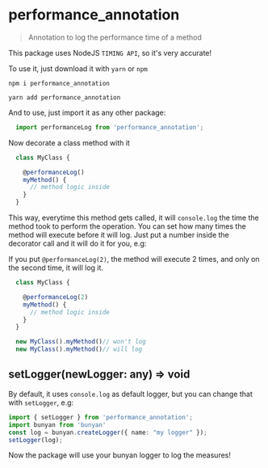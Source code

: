 # performance_annotation
> Annotation to log the performance time of a method

This package uses NodeJS `TIMING API`, so it's very accurate!

To use it, just download it with `yarn` or `npm`

``npm i performance_annotation``

``yarn add performance_annotation``

And to use, just import it as any other package:
```typescript
  import performanceLog from 'performance_annotation';
```

Now decorate a class method with it
```typescript
  class MyClass {

    @performanceLog()
    myMethod() {
      // method logic inside
    }
  }
```

This way, everytime this method gets called, it will `console.log` the time the method took to perform the operation.
You can set how many times the method will execute before it will log. Just put a number inside the decorator call and it will do it for you, e.g:

If you put `@performanceLog(2)`, the method will execute 2 times, and only on the second time, it will log it.

```typescript
  class MyClass {

    @performanceLog(2)
    myMethod() {
      // method logic inside
    }
  }

  new MyClass().myMethod()// won't log
  new MyClass().myMethod()// will log
```

## setLogger(newLogger: any) => void

By default, it uses `console.log` as default logger, but you can change that with `setLogger`, e.g:
```typescript
import { setLogger } from 'performance_annotation';
import bunyan from 'bunyan'
const log = bunyan.createLogger({ name: "my logger" });
setLogger(log);
```
Now the package will use your bunyan logger to log the measures!
